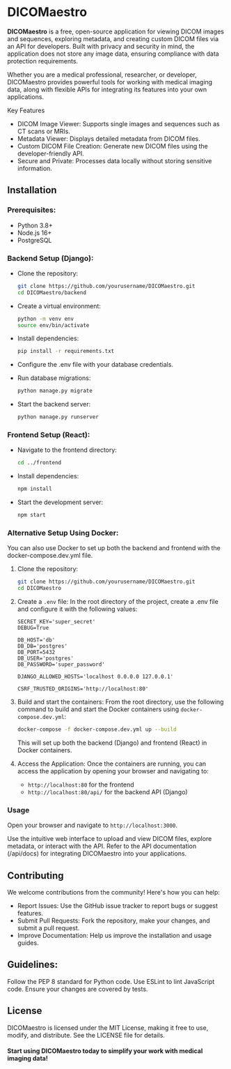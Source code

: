 # DICOMaestro

<strong>DICOMaestro</strong> is a free, open-source application for viewing DICOM images and sequences,
exploring metadata, and creating custom DICOM files via an API for developers.
Built with privacy and security in mind, the application does not store any image data,
ensuring compliance with data protection requirements.

Whether you are a medical professional, researcher, or developer,
DICOMaestro provides powerful tools for working with medical imaging data,
along with flexible APIs for integrating its features into your own applications.

Key Features
* DICOM Image Viewer:
Supports single images and sequences such as CT scans or MRIs.
* Metadata Viewer:
Displays detailed metadata from DICOM files.
* Custom DICOM File Creation:
Generate new DICOM files using the developer-friendly API.
* Secure and Private:
Processes data locally without storing sensitive information.

## Installation
### Prerequisites:
* Python 3.8+
* Node.js 16+
* PostgreSQL
### Backend Setup (Django):

* Clone the repository:
    
    ```bash
    git clone https://github.com/yourusername/DICOMaestro.git  
    cd DICOMaestro/backend
    ```
* Create a virtual environment:
    ```bash
    python -m venv env  
    source env/bin/activate
    ``` 
* Install dependencies:
    ```bash
    pip install -r requirements.txt
    ```
* Configure the .env file with your database credentials.

* Run database migrations:
    ```bash
    python manage.py migrate
    ```
* Start the backend server:
    ```bash
    python manage.py runserver
    ```
### Frontend Setup (React):
* Navigate to the frontend directory:
    ```bash
    cd ../frontend
    ```
* Install dependencies:
    ```bash
    npm install
    ```
* Start the development server:
    ```bash
    npm start
    ```

### Alternative Setup Using Docker:
You can also use Docker to set up both the backend and frontend with the docker-compose.dev.yml file.

1. Clone the repository:

    ```bash
    git clone https://github.com/yourusername/DICOMaestro.git
    cd DICOMaestro
    ```
2. Create a `.env` file: In the root directory of the project, create a .env file and configure it with the following values:

    ```env
    SECRET_KEY='super_secret'
    DEBUG=True

    DB_HOST='db'
    DB_DB='postgres'
    DB_PORT=5432
    DB_USER='postgres'
    DB_PASSWORD='super_password'

    DJANGO_ALLOWED_HOSTS='localhost 0.0.0.0 127.0.0.1'

    CSRF_TRUSTED_ORIGINS='http://localhost:80'
    ```
3. Build and start the containers: From the root directory, use the following command to build and start the Docker containers using `docker-compose.dev.yml`:

    ```bash
    docker-compose -f docker-compose.dev.yml up --build
    ```
    This will set up both the backend (Django) and frontend (React) in Docker containers.

4. Access the Application: Once the containers are running, you can access the application by opening your browser and navigating to:

    * `http://localhost:80` for the frontend
    * `http://localhost:80/api/` for the backend API (Django)


### Usage

Open your browser and navigate to `http://localhost:3000`.

Use the intuitive web interface to upload and view DICOM files, explore metadata, or interact with the API.
Refer to the API documentation (/api/docs) for integrating DICOMaestro into your applications.

## Contributing
We welcome contributions from the community! Here's how you can help:

* Report Issues: Use the GitHub issue tracker to report bugs or suggest features.
* Submit Pull Requests: Fork the repository, make your changes, and submit a pull request.
* Improve Documentation: Help us improve the installation and usage guides.
## Guidelines:
Follow the PEP 8 standard for Python code.
Use ESLint to lint JavaScript code.
Ensure your changes are covered by tests.
## License
DICOMaestro is licensed under the MIT License, making it free to use, modify, and distribute. See the LICENSE file for details.

#### Start using DICOMaestro today to simplify your work with medical imaging data!

